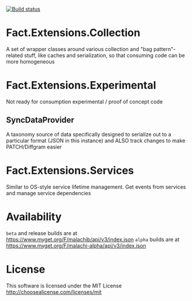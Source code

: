 [![Build status](https://ci.appveyor.com/api/projects/status/qgu9maq63iyaluww?svg=true)](https://ci.appveyor.com/project/malachib/fact-extensions-collection)

# Fact.Extensions.Collection

A set of wrapper classes around various collection and "bag pattern"-related stuff, like caches and serialization, 
so that consuming code can be more homogeneous

# Fact.Extensions.Experimental

Not ready for consumption experimental / proof of concept code

## SyncDataProvider

A taxonomy source of data specifically designed to serialize out to a particular format (JSON in this instance)
and ALSO track changes to make PATCH/Diffgram easier

# Fact.Extensions.Services

Similar to OS-style service lifetime management.  Get events from services and manage service
dependencies

# Availability

`beta` and release builds are at https://www.myget.org/F/malachib/api/v3/index.json
`alpha` builds are at https://www.myget.org/F/malachi-alpha/api/v3/index.json

# License

This software is licensed under the MIT License 
http://choosealicense.com/licenses/mit
